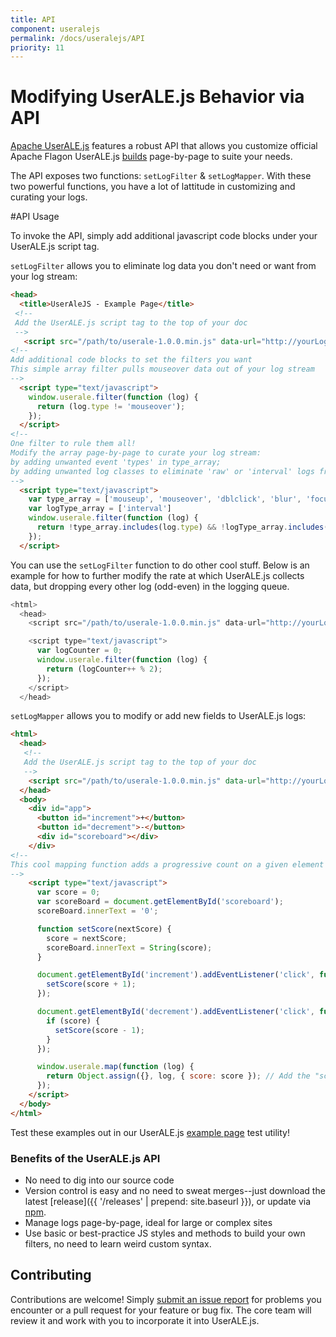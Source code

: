 ```yaml
---
title: API
component: useralejs
permalink: /docs/useralejs/API
priority: 11
---
```


# Modifying UserALE.js Behavior via API

[Apache UserALE.js](https://github.com/apache/incubator-flagon-useralejs) features a robust API that allows you customize official Apache Flagon UserALE.js [builds](https://github.com/apache/incubator-flagon-useralejs/tree/master/build) page-by-page to suite your needs.

The API exposes two functions: `setLogFilter` & `setLogMapper`. With these two powerful functions, you have a lot of lattitude in customizing and curating your logs.

#API Usage

To invoke the API, simply add additional javascript code blocks under your UserALE.js script tag.

`setLogFilter` allows you to eliminate log data you don't need or want from your log stream:

```html
<head>
  <title>UserAleJS - Example Page</title>
 <!--
 Add the UserALE.js script tag to the top of your doc
 -->
   <script src="/path/to/userale-1.0.0.min.js" data-url="http://yourLoggingUrl"></script>
<!--
Add additional code blocks to set the filters you want
This simple array filter pulls mouseover data out of your log stream
-->
  <script type="text/javascript">
    window.userale.filter(function (log) {
      return (log.type != 'mouseover');
    });
  </script>
<!-- 
One filter to rule them all! 
Modify the array page-by-page to curate your log stream:
by adding unwanted event 'types' in type_array;
by adding unwanted log classes to eliminate 'raw' or 'interval' logs from your stream.
-->
  <script type="text/javascript">
    var type_array = ['mouseup', 'mouseover', 'dblclick', 'blur', 'focus']
    var logType_array = ['interval']
    window.userale.filter(function (log) {
      return !type_array.includes(log.type) && !logType_array.includes(log.logType);
    });
  </script>
```
You can use the `setLogFilter` function to do other cool stuff. Below is an example for how to further modify the rate at which UserALE.js collects data, but dropping every other log (odd-even) in the logging queue. 

```javascript
<html>
  <head>
    <script src="/path/to/userale-1.0.0.min.js" data-url="http://yourLoggingUrl"></script>

    <script type="text/javascript">
      var logCounter = 0;
      window.userale.filter(function (log) {
        return (logCounter++ % 2);
      });
    </script>
  </head>
```

`setLogMapper` allows you to modify or add new fields to UserALE.js logs: 

```html
<html>
  <head>
   <!--
   Add the UserALE.js script tag to the top of your doc
   -->
    <script src="/path/to/userale-1.0.0.min.js" data-url="http://yourLoggingUrl"></script>
  </head>
  <body>
    <div id="app">
      <button id="increment">+</button>
      <button id="decrement">-</button>
      <div id="scoreboard"></div>
    </div>
<!--
This cool mapping function adds a progressive count on a given element ("app") and writes to a new log field called "score"
-->
    <script type="text/javascript">
      var score = 0;
      var scoreBoard = document.getElementById('scoreboard');
      scoreBoard.innerText = '0';

      function setScore(nextScore) {
        score = nextScore;
        scoreBoard.innerText = String(score);
      }

      document.getElementById('increment').addEventListener('click', function () {
        setScore(score + 1);
      });

      document.getElementById('decrement').addEventListener('click', function () {
        if (score) {
          setScore(score - 1);
        }
      });

      window.userale.map(function (log) {
        return Object.assign({}, log, { score: score }); // Add the "score" property to the log
      });
    </script>
  </body>
</html>

```

Test these examples out in our UserALE.js [example page](https://github.com/apache/incubator-flagon-useralejs/blob/master/example/index.html) test utility!

### Benefits of the UserALE.js API
 * No need to dig into our source code
 * Version control is easy and no need to sweat merges--just download the latest [release]({{ '/releases' | prepend: site.baseurl }}), or update via [npm](https://www.npmjs.com/package/useralejs).
 * Manage logs page-by-page, ideal for large or complex sites
 * Use basic or best-practice JS styles and methods to build your own filters, no need to learn weird custom syntax.

## Contributing

Contributions are welcome!  Simply [submit an issue report](https://issues.apache.org/jira/browse/FLAGON) for problems you encounter or a pull request for your feature or bug fix.  The core team will review it and work with you to incorporate it into UserALE.js.